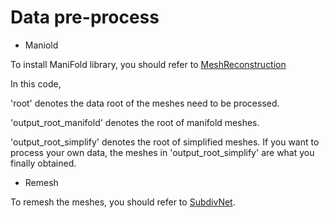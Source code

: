 # Data pre-process


* Maniold
 

To install ManiFold library, you should refer to  [MeshReconstruction](https://github.com/ZhaoHengJiang/MeshReconstruction) 

In this code, 

'root' denotes the data root of the meshes need to be processed.


'output_root_manifold' denotes the root of manifold meshes.


'output_root_simplify' denotes the root of simplified meshes. If you want to process your own data, the meshes in 'output_root_simplify' are what you finally obtained.


* Remesh

To remesh the meshes, you should refer to [SubdivNet](https://github.com/lzhengning/SubdivNet).

